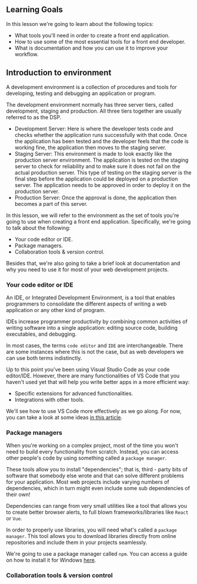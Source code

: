 ## Learning Goals

In this lesson we're going to learn about the following topics:

- What tools you'll need in order to create a front end application.
- How to use some of the most essential tools for a front end developer.
- What is documentation and how you can use it to improve your workflow.

## Introduction to environment

A development environment is a collection of procedures and tools for developing, testing and debugging an application or program.

The development environment normally has three server tiers, called development, staging and production. All three tiers together are usually referred to as the DSP.

- Development Server: Here is where the developer tests code and checks whether the application runs successfully with that code. Once the application has been tested and the developer feels that the code is working fine, the application then moves to the staging server.
- Staging Server: This environment is made to look exactly like the production server environment. The application is tested on the staging server to check for reliability and to make sure it does not fail on the actual production server. This type of testing on the staging server is the final step before the application could be deployed on a production server. The application needs to be approved in order to deploy it on the production server.
- Production Server: Once the approval is done, the application then becomes a part of this server.

In this lesson, we will refer to the environment as the set of tools you're going to use when creating a front end application. Specifically, we're going to talk about the following:

- Your code editor or IDE.
- Package managers.
- Collaboration tools & version control.

Besides that, we're also going to take a brief look at documentation and why you need to use it for most of your web development projects.

### Your code editor or IDE

An IDE, or Integrated Development Environment, is a tool that enables programmers to consolidate the different aspects of writing a web application or any other kind of program.

IDEs increase programmer productivity by combining common activities of writing software into a single application: editing source code, building executables, and debugging.

In most cases, the terms `code editor` and `IDE` are interchangeable. There are some instances where this is not the case, but as web developers we can use both terms indistinctly.

Up to this point you've been using Visual Studio Code as your code editor/IDE. However, there are many functionalities of VS Code that you haven't used yet that will help you write better apps in a more efficient way:

- Specific extensions for advanced functionalities.
- Integrations with other tools.

We'll see how to use VS Code more effectively as we go along. For now, you can take a look at some ideas [in this article](https://javascript.plainenglish.io/a-guide-to-the-20-best-vscode-extensions-for-frontend-developers-f75a5d716091).

### Package managers

When you're working on a complex project, most of the time you won't need to build every functionality from scratch. Instead, you can access other people's code by using something called a `package manager`.

These tools allow you to install "dependencies"; that is, third - party bits of software that somebody else wrote and that can solve different problems for your application. Most web projects include varying numbers of dependencies, which in turn might even include some sub dependencies of their own!

Dependencies can range from very small utilities like a tool that allows you to create better browser alerts, to full blown frameworks/libraries like `React` or `Vue`.

In order to properly use libraries, you will need what's called a `package manager`. This tool allows you to download libraries directly from online repositories and include them in your projects seamlessly.

We're going to use a package manager called `npm`. You can access a guide on how to install it for Windows [here](https://phoenixnap.com/kb/install-node-js-npm-on-windows).

### Collaboration tools & version control
